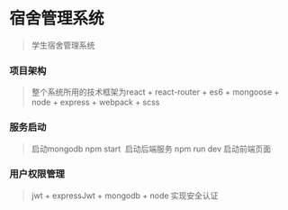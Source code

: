# 宿舍管理系统

> 学生宿舍管理系统

### 项目架构
> 整个系统所用的技术框架为react + react-router + es6 + mongoose + node + express + webpack + scss

### 服务启动
> 启动mongodb
> npm start  启动后端服务
> npm run dev 启动前端页面

### 用户权限管理

> jwt + expressJwt + mongodb + node 实现安全认证
